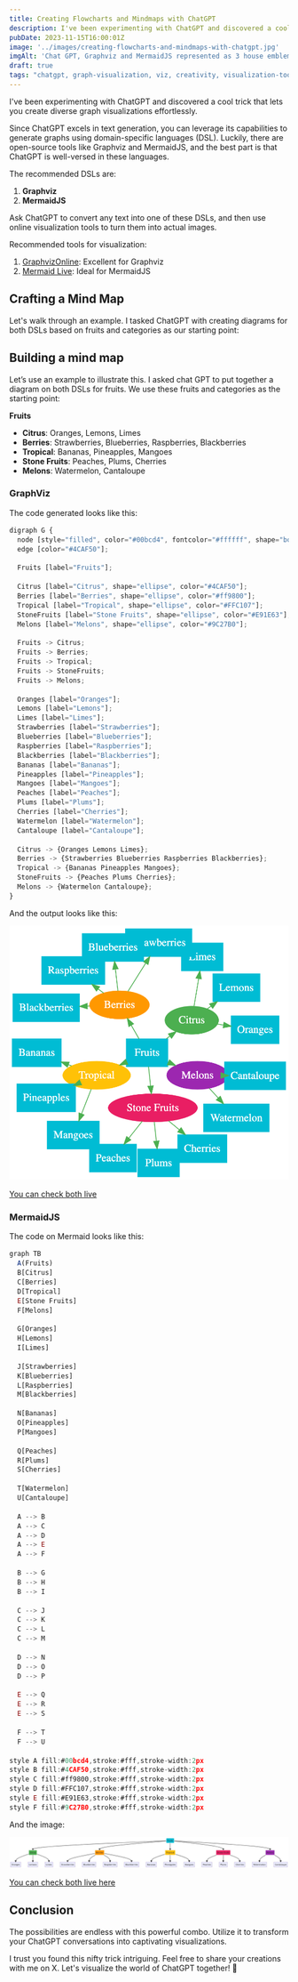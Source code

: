 ```yaml
---
title: Creating Flowcharts and Mindmaps with ChatGPT
description: I've been experimenting with ChatGPT and discovered a cool trick that lets you create diverse graph visualizations effortlessly.
pubDate: 2023-11-15T16:00:01Z
image: '../images/creating-flowcharts-and-mindmaps-with-chatgpt.jpg'
imgAlt: 'Chat GPT, Graphviz and MermaidJS represented as 3 house emblems'
draft: true
tags: "chatgpt, graph-visualization, viz, creativity, visualization-tools, information-design, tech-tricks, innovation, learning, creativity, data, tech-tools, diagramming"
---
```


I've been experimenting with ChatGPT and discovered a cool trick that lets you create diverse graph visualizations effortlessly.

Since ChatGPT excels in text generation, you can leverage its capabilities to generate graphs using domain-specific languages (DSL). Luckily, there are open-source tools like Graphviz and MermaidJS, and the best part is that ChatGPT is well-versed in these languages.

The recommended DSLs are:

1. **Graphviz**
2. **MermaidJS**

Ask ChatGPT to convert any text into one of these DSLs, and then use online visualization tools to turn them into actual images.

Recommended tools for visualization:

1. [GraphvizOnline](https://dreampuf.github.io/GraphvizOnline/): Excellent for Graphviz
2. [Mermaid Live](https://mermaid.live/): Ideal for MermaidJS

## **Crafting a Mind Map**

Let's walk through an example. I tasked ChatGPT with creating diagrams for both DSLs based on fruits and categories as our starting point:

## Building a mind map

Let’s use an example to illustrate this. I asked chat GPT to put together a diagram on both DSLs for fruits. We use these fruits and categories as the starting point:

**Fruits**

- **Citrus**: Oranges, Lemons, Limes
- **Berries**: Strawberries, Blueberries, Raspberries, Blackberries
- **Tropical**: Bananas, Pineapples, Mangoes
- **Stone Fruits**: Peaches, Plums, Cherries
- **Melons**: Watermelon, Cantaloupe

### GraphViz

The code generated looks like this:

```jsx
digraph G {
  node [style="filled", color="#00bcd4", fontcolor="#ffffff", shape="box"];
  edge [color="#4CAF50"];

  Fruits [label="Fruits"];
  
  Citrus [label="Citrus", shape="ellipse", color="#4CAF50"];
  Berries [label="Berries", shape="ellipse", color="#ff9800"];
  Tropical [label="Tropical", shape="ellipse", color="#FFC107"];
  StoneFruits [label="Stone Fruits", shape="ellipse", color="#E91E63"];
  Melons [label="Melons", shape="ellipse", color="#9C27B0"];

  Fruits -> Citrus;
  Fruits -> Berries;
  Fruits -> Tropical;
  Fruits -> StoneFruits;
  Fruits -> Melons;

  Oranges [label="Oranges"];
  Lemons [label="Lemons"];
  Limes [label="Limes"];
  Strawberries [label="Strawberries"];
  Blueberries [label="Blueberries"];
  Raspberries [label="Raspberries"];
  Blackberries [label="Blackberries"];
  Bananas [label="Bananas"];
  Pineapples [label="Pineapples"];
  Mangoes [label="Mangoes"];
  Peaches [label="Peaches"];
  Plums [label="Plums"];
  Cherries [label="Cherries"];
  Watermelon [label="Watermelon"];
  Cantaloupe [label="Cantaloupe"];

  Citrus -> {Oranges Lemons Limes};
  Berries -> {Strawberries Blueberries Raspberries Blackberries};
  Tropical -> {Bananas Pineapples Mangoes};
  StoneFruits -> {Peaches Plums Cherries};
  Melons -> {Watermelon Cantaloupe};
}
```

And the output looks like this:

![Graphviz generated visualization](../images/graphviz-fruits.png)

[You can check both live](https://dreampuf.github.io/GraphvizOnline/#digraph%20G%20%7B%0A%20%20node%20%5Bstyle%3D%22filled%22%2C%20color%3D%22%2300bcd4%22%2C%20fontcolor%3D%22%23ffffff%22%2C%20shape%3D%22box%22%5D%3B%0A%20%20edge%20%5Bcolor%3D%22%234CAF50%22%5D%3B%0A%0A%20%20Fruits%20%5Blabel%3D%22Fruits%22%5D%3B%0A%20%20%0A%20%20Citrus%20%5Blabel%3D%22Citrus%22%2C%20shape%3D%22ellipse%22%2C%20color%3D%22%234CAF50%22%5D%3B%0A%20%20Berries%20%5Blabel%3D%22Berries%22%2C%20shape%3D%22ellipse%22%2C%20color%3D%22%23ff9800%22%5D%3B%0A%20%20Tropical%20%5Blabel%3D%22Tropical%22%2C%20shape%3D%22ellipse%22%2C%20color%3D%22%23FFC107%22%5D%3B%0A%20%20StoneFruits%20%5Blabel%3D%22Stone%20Fruits%22%2C%20shape%3D%22ellipse%22%2C%20color%3D%22%23E91E63%22%5D%3B%0A%20%20Melons%20%5Blabel%3D%22Melons%22%2C%20shape%3D%22ellipse%22%2C%20color%3D%22%239C27B0%22%5D%3B%0A%0A%20%20Fruits%20-%3E%20Citrus%3B%0A%20%20Fruits%20-%3E%20Berries%3B%0A%20%20Fruits%20-%3E%20Tropical%3B%0A%20%20Fruits%20-%3E%20StoneFruits%3B%0A%20%20Fruits%20-%3E%20Melons%3B%0A%0A%20%20Oranges%20%5Blabel%3D%22Oranges%22%5D%3B%0A%20%20Lemons%20%5Blabel%3D%22Lemons%22%5D%3B%0A%20%20Limes%20%5Blabel%3D%22Limes%22%5D%3B%0A%20%20Strawberries%20%5Blabel%3D%22Strawberries%22%5D%3B%0A%20%20Blueberries%20%5Blabel%3D%22Blueberries%22%5D%3B%0A%20%20Raspberries%20%5Blabel%3D%22Raspberries%22%5D%3B%0A%20%20Blackberries%20%5Blabel%3D%22Blackberries%22%5D%3B%0A%20%20Bananas%20%5Blabel%3D%22Bananas%22%5D%3B%0A%20%20Pineapples%20%5Blabel%3D%22Pineapples%22%5D%3B%0A%20%20Mangoes%20%5Blabel%3D%22Mangoes%22%5D%3B%0A%20%20Peaches%20%5Blabel%3D%22Peaches%22%5D%3B%0A%20%20Plums%20%5Blabel%3D%22Plums%22%5D%3B%0A%20%20Cherries%20%5Blabel%3D%22Cherries%22%5D%3B%0A%20%20Watermelon%20%5Blabel%3D%22Watermelon%22%5D%3B%0A%20%20Cantaloupe%20%5Blabel%3D%22Cantaloupe%22%5D%3B%0A%0A%20%20Citrus%20-%3E%20%7BOranges%20Lemons%20Limes%7D%3B%0A%20%20Berries%20-%3E%20%7BStrawberries%20Blueberries%20Raspberries%20Blackberries%7D%3B%0A%20%20Tropical%20-%3E%20%7BBananas%20Pineapples%20Mangoes%7D%3B%0A%20%20StoneFruits%20-%3E%20%7BPeaches%20Plums%20Cherries%7D%3B%0A%20%20Melons%20-%3E%20%7BWatermelon%20Cantaloupe%7D%3B%0A%7D%0A)

### MermaidJS

The code on Mermaid looks like this:

```jsx
graph TB
  A(Fruits)
  B[Citrus]
  C[Berries]
  D[Tropical]
  E[Stone Fruits]
  F[Melons]

  G[Oranges]
  H[Lemons]
  I[Limes]

  J[Strawberries]
  K[Blueberries]
  L[Raspberries]
  M[Blackberries]

  N[Bananas]
  O[Pineapples]
  P[Mangoes]

  Q[Peaches]
  R[Plums]
  S[Cherries]

  T[Watermelon]
  U[Cantaloupe]

  A --> B
  A --> C
  A --> D
  A --> E
  A --> F

  B --> G
  B --> H
  B --> I

  C --> J
  C --> K
  C --> L
  C --> M

  D --> N
  D --> O
  D --> P

  E --> Q
  E --> R
  E --> S

  F --> T
  F --> U

style A fill:#00bcd4,stroke:#fff,stroke-width:2px
style B fill:#4CAF50,stroke:#fff,stroke-width:2px
style C fill:#ff9800,stroke:#fff,stroke-width:2px
style D fill:#FFC107,stroke:#fff,stroke-width:2px
style E fill:#E91E63,stroke:#fff,stroke-width:2px
style F fill:#9C27B0,stroke:#fff,stroke-width:2px
```

And the image: 

![MermaidJS generated visualization](../images/mermaidjs-fruits.jpg)

[You can check both live here](https://mermaid.live/edit#pako:eNqNlFuPojAAhf8K6bzMJmhAEC0PmwjC3HR01MkmW_ehA2Vs5JZSMuMY__sWilvnZSO8fOf0nFII7RFERUyAC94ZLnfaxtvmmja5DVlNefWjER7yKWd19acRPvIIY5RINUUbVpQ0wmkrA7TmRU40WW6tEM1JWuSNaOQdWjCcv3f1ezQjmRzUtAc0oxk5Bx_FVAx_vF087Al5aU0unRla4aq8dOYig6O9shrzGXk4F7eMLNCS5gSXZdp1lmgullT8i7-gJcHRrhtdoWVaZ5LXyN99m3mDfmFOWNa8Ypt4RT7OOU6LuiRdZqL1ej81T6GvcKowUBjKoteKO4X3Ch9kxG_Fo8InhTOFc5metuJZ4ULhUkaCVrwoXClcy0jYio3C18av-CElYv0JTVP3xjDeotjWK86KPXFvkiTpuPdBY75zB-XnueJ1FdufhEPjqorfVZIEjo3rKtOuEoa-aYyuqgRdJYBm4FhXVcKuAv3ByPv_woAOMvHjYBqLrXdsPuYW8B3JyBa4AmPM9luwzU8ih2terA95BFyxC4kO6jIWP92UYrFjM-AmOK2EW-L8d1Fk55CQwD2CT-BC2B-ZgxG0LDiyHcvSwQG4pm33oW2ZDrSdwXA8dpyTDr7avtG3obyGYzg2ITQdHZCY8oLN5UnRHhinv-YVU7g)

## **Conclusion**

The possibilities are endless with this powerful combo. Utilize it to transform your ChatGPT conversations into captivating visualizations.

I trust you found this nifty trick intriguing. Feel free to share your creations with me on X. Let's visualize the world of ChatGPT together! 🚀